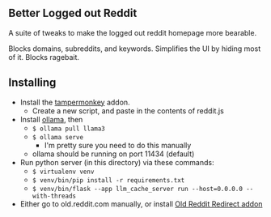 Better Logged out Reddit
------------------------

A suite of tweaks to make the logged out reddit homepage more bearable.

Blocks domains, subreddits, and keywords.  Simplifies the UI by hiding
most of it.  Blocks ragebait.


## Installing

 - Install the [tampermonkey](https://www.tampermonkey.net/) addon.
   + Create a new script, and paste in the contents of reddit.js
 - Install [ollama](https://ollama.com/), then
   + `$ ollama pull llama3`
   + `$ ollama serve`
     - I'm pretty sure you need to do this manually
   + ollama should be running on port 11434 (default)
 - Run python server (in this directory) via these commands:
   + `$ virtualenv venv`
   + `$ venv/bin/pip install -r requirements.txt`
   + `$ venv/bin/flask --app llm_cache_server run --host=0.0.0.0 --with-threads`
 - Either go to old.reddit.com manually, or install
   [Old Reddit Redirect addon](https://github.com/tom-james-watson/old-reddit-redirect)
